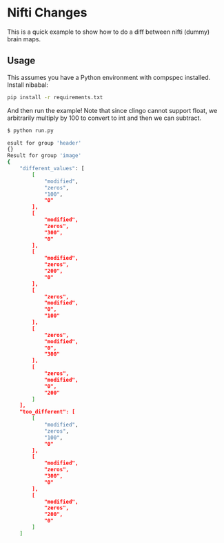 # Nifti Changes

This is a quick example to show how to do a diff between nifti (dummy) brain maps.

## Usage

This assumes you have a Python environment with compspec installed.
Install nibabal:

```bash
pip install -r requirements.txt
```

And then run the example! Note that since clingo cannot support float, we arbitrarily multiply by 100
to convert to int and then we can subtract.

```bash
$ python run.py
```
```bash
esult for group 'header'
{}
Result for group 'image'
{
    "different_values": [
        [
            "modified",
            "zeros",
            "100",
            "0"
        ],
        [
            "modified",
            "zeros",
            "300",
            "0"
        ],
        [
            "modified",
            "zeros",
            "200",
            "0"
        ],
        [
            "zeros",
            "modified",
            "0",
            "100"
        ],
        [
            "zeros",
            "modified",
            "0",
            "300"
        ],
        [
            "zeros",
            "modified",
            "0",
            "200"
        ]
    ],
    "too_different": [
        [
            "modified",
            "zeros",
            "100",
            "0"
        ],
        [
            "modified",
            "zeros",
            "300",
            "0"
        ],
        [
            "modified",
            "zeros",
            "200",
            "0"
        ]
    ]
```
